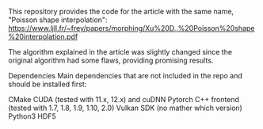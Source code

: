 This repository provides the code for the article with the same name, "Poisson shape interpolation":
https://www.ljll.fr/~frey/papers/morphing/Xu%20D.,%20Poisson%20shape%20interpolation.pdf

The algorithm explained in the article was slightly changed since the original algorithm had some flaws, providing promising results.



Dependencies
Main dependencies that are not included in the repo and should be installed first:

CMake
CUDA (tested with 11.x, 12.x) and cuDNN
Pytorch C++ frontend (tested with 1.7, 1.8, 1.9, 1.10, 2.0)
Vulkan SDK (no mather which version)
Python3
HDF5
